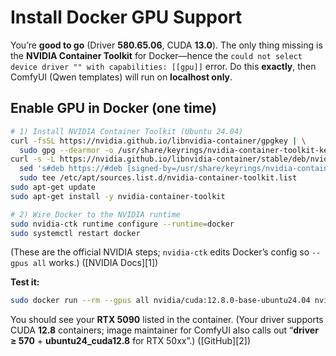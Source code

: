# Install Docker GPU Support

You’re **good to go** (Driver **580.65.06**, CUDA **13.0**). The only thing missing is the **NVIDIA Container Toolkit** for Docker—hence the `could not select device driver "" with capabilities: [[gpu]]` error. Do this **exactly**, then ComfyUI (Qwen templates) will run on **localhost only**.

## Enable GPU in Docker (one time)

```bash
# 1) Install NVIDIA Container Toolkit (Ubuntu 24.04)
curl -fsSL https://nvidia.github.io/libnvidia-container/gpgkey | \
  sudo gpg --dearmor -o /usr/share/keyrings/nvidia-container-toolkit-keyring.gpg
curl -s -L https://nvidia.github.io/libnvidia-container/stable/deb/nvidia-container-toolkit.list | \
  sed 's#deb https://#deb [signed-by=/usr/share/keyrings/nvidia-container-toolkit-keyring.gpg] https://#g' | \
  sudo tee /etc/apt/sources.list.d/nvidia-container-toolkit.list
sudo apt-get update
sudo apt-get install -y nvidia-container-toolkit

# 2) Wire Docker to the NVIDIA runtime
sudo nvidia-ctk runtime configure --runtime=docker
sudo systemctl restart docker
```

(These are the official NVIDIA steps; `nvidia-ctk` edits Docker’s config so `--gpus all` works.) ([NVIDIA Docs][1])

**Test it:**

```bash
sudo docker run --rm --gpus all nvidia/cuda:12.8.0-base-ubuntu24.04 nvidia-smi
```

You should see your **RTX 5090** listed in the container. (Your driver supports CUDA **12.8** containers; image maintainer for ComfyUI also calls out “**driver ≥ 570** + **ubuntu24\_cuda12.8** for RTX 50xx”.) ([GitHub][2])
